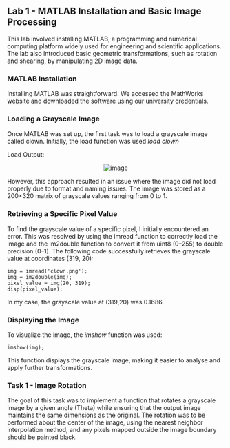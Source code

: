## Lab 1 - MATLAB Installation and Basic Image Processing
This lab involved installing MATLAB, a programming and numerical computing platform widely used for engineering and scientific applications. The lab also introduced basic geometric transformations, such as rotation and shearing, by manipulating 2D image data.

### MATLAB Installation
Installing MATLAB was straightforward. We accessed the MathWorks website and downloaded the software using our university credentials.

### Loading a Grayscale Image
Once MATLAB was set up, the first task was to load a grayscale image called clown. Initially, the load function was used _load clown_

Load Output:

<p align="center">
  <img src="https://github.com/user-attachments/assets/e92ff6b8-a8aa-4cad-b283-d4d3ede42da6" alt="image">
</p>

However, this approach resulted in an issue where the image did not load properly due to format and naming issues. The image was stored as a 200×320 matrix of grayscale values ranging from 0 to 1.

### Retrieving a Specific Pixel Value

To find the grayscale value of a specific pixel, I initially encountered an error. This was resolved by using the imread function to correctly load the image and the im2double function to convert it from uint8 (0–255) to double precision (0–1). The following code successfully retrieves the grayscale value at coordinates (319, 20):

```
img = imread('clown.png');  
img = im2double(img);  
pixel_value = img(20, 319);  
disp(pixel_value);
```

In my case, the grayscale value at (319,20) was 0.1686.

### Displaying the Image
To visualize the image, the _imshow_ function was used:

```
imshow(img);
```

This function displays the grayscale image, making it easier to analyse and apply further transformations.

### Task 1 - Image Rotation

The goal of this task was to implement a function that rotates a grayscale image by a given angle (Theta) while ensuring that the output image maintains the same dimensions as the original. The rotation was to be performed about the center of the image, using the nearest neighbor interpolation method, and any pixels mapped outside the image boundary should be painted black.


